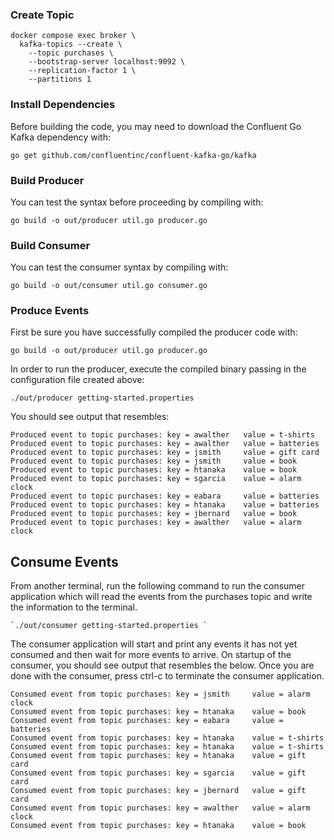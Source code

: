 ### Create Topic

```
docker compose exec broker \
  kafka-topics --create \
    --topic purchases \
    --bootstrap-server localhost:9092 \
    --replication-factor 1 \
    --partitions 1
```

### Install Dependencies

Before building the code, you may need to download the Confluent Go Kafka dependency with:
```
go get github.com/confluentinc/confluent-kafka-go/kafka
```
### Build Producer

You can test the syntax before proceeding by compiling with:
```
go build -o out/producer util.go producer.go
```
### Build Consumer

You can test the consumer syntax by compiling with:
```
go build -o out/consumer util.go consumer.go
```
### Produce Events

First be sure you have successfully compiled the producer code with:
```
go build -o out/producer util.go producer.go
```
In order to run the producer, execute the compiled binary passing in the configuration file created above:
```
./out/producer getting-started.properties
```
You should see output that resembles:
```
Produced event to topic purchases: key = awalther   value = t-shirts
Produced event to topic purchases: key = awalther   value = batteries
Produced event to topic purchases: key = jsmith     value = gift card
Produced event to topic purchases: key = jsmith     value = book
Produced event to topic purchases: key = htanaka    value = book
Produced event to topic purchases: key = sgarcia    value = alarm clock
Produced event to topic purchases: key = eabara     value = batteries
Produced event to topic purchases: key = htanaka    value = batteries
Produced event to topic purchases: key = jbernard   value = book
Produced event to topic purchases: key = awalther   value = alarm clock
```
## Consume Events

From another terminal, run the following command to run the consumer application which will read the events from the purchases topic and write the information to the terminal.
```
`./out/consumer getting-started.properties `
```
The consumer application will start and print any events it has not yet consumed and then wait for more events to arrive. On startup of the consumer, you should see output that resembles the below. Once you are done with the consumer, press ctrl-c to terminate the consumer application.
```
Consumed event from topic purchases: key = jsmith     value = alarm clock
Consumed event from topic purchases: key = htanaka    value = book
Consumed event from topic purchases: key = eabara     value = batteries
Consumed event from topic purchases: key = htanaka    value = t-shirts
Consumed event from topic purchases: key = htanaka    value = t-shirts
Consumed event from topic purchases: key = htanaka    value = gift card
Consumed event from topic purchases: key = sgarcia    value = gift card
Consumed event from topic purchases: key = jbernard   value = gift card
Consumed event from topic purchases: key = awalther   value = alarm clock
Consumed event from topic purchases: key = htanaka    value = book
```


